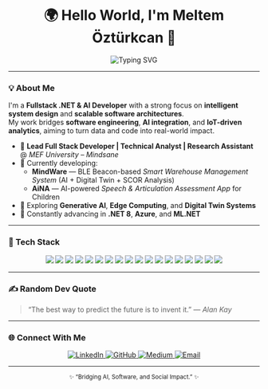<!-- 🌍 PROFILE HEADER -->
<h1 align="center">🌍 Hello World, I'm <strong>Meltem Öztürkcan</strong> 👋</h1>

<p align="center">
  <img src="https://readme-typing-svg.herokuapp.com?font=Fira+Code&weight=500&size=20&pause=1000&color=6A5ACD&center=true&vCenter=true&width=500&lines=Fullstack+.NET+%26+AI+Developer;Technical+Analyst+%7C+Research+Assistant;Lifelong+Learner+%7C+Problem+Solver" alt="Typing SVG" />
</p>

---

### 💡 About Me  

I'm a **Fullstack .NET & AI Developer** with a strong focus on **intelligent system design** and **scalable software architectures**.  
My work bridges **software engineering**, **AI integration**, and **IoT-driven analytics**, aiming to turn data and code into real-world impact.  

- 💼 **Lead Full Stack Developer | Technical Analyst | Research Assistant** @ *MEF University – Mindsane*  
- 🧠 Currently developing:  
  - **MindWare** — BLE Beacon-based *Smart Warehouse Management System* (AI + Digital Twin + SCOR Analysis)  
  - **AiNA** — AI-powered *Speech & Articulation Assessment App* for Children  
- 🚀 Exploring **Generative AI**, **Edge Computing**, and **Digital Twin Systems**  
- 🌱 Constantly advancing in **.NET 8**, **Azure**, and **ML.NET**

---

### 🧰 Tech Stack  

<p align="center">
  <img src="https://img.shields.io/badge/C%23-239120?style=for-the-badge&logo=c-sharp&logoColor=white"/>
  <img src="https://img.shields.io/badge/.NET-512BD4?style=for-the-badge&logo=dotnet&logoColor=white"/>
  <img src="https://img.shields.io/badge/Azure-0078D4?style=for-the-badge&logo=microsoftazure&logoColor=white"/>
  <img src="https://img.shields.io/badge/Python-3776AB?style=for-the-badge&logo=python&logoColor=white"/>
  <img src="https://img.shields.io/badge/Flask-000000?style=for-the-badge&logo=flask&logoColor=white"/>
  <img src="https://img.shields.io/badge/RabbitMQ-FF6600?style=for-the-badge&logo=rabbitmq&logoColor=white"/>
  <img src="https://img.shields.io/badge/PostgreSQL-4169E1?style=for-the-badge&logo=postgresql&logoColor=white"/>
  <img src="https://img.shields.io/badge/Docker-2496ED?style=for-the-badge&logo=docker&logoColor=white"/>
  <img src="https://img.shields.io/badge/MSSQL-CC2927?style=for-the-badge&logo=microsoftsqlserver&logoColor=white"/>
  <img src="https://img.shields.io/badge/Redis-DC382D?style=for-the-badge&logo=redis&logoColor=white"/>
  <img src="https://img.shields.io/badge/React-61DAFB?style=for-the-badge&logo=react&logoColor=black"/>
  <img src="https://img.shields.io/badge/HTML5-E34F26?style=for-the-badge&logo=html5&logoColor=white"/>
  <img src="https://img.shields.io/badge/CSS3-1572B6?style=for-the-badge&logo=css3&logoColor=white"/>
  <img src="https://img.shields.io/badge/Bootstrap-7952B3?style=for-the-badge&logo=bootstrap&logoColor=white"/>
  <img src="https://img.shields.io/badge/Git-F05032?style=for-the-badge&logo=git&logoColor=white"/>
  <img src="https://img.shields.io/badge/GitHub-181717?style=for-the-badge&logo=github&logoColor=white"/>
  <img src="https://img.shields.io/badge/Postman-FF6C37?style=for-the-badge&logo=postman&logoColor=white"/>
  <img src="https://img.shields.io/badge/Swagger-85EA2D?style=for-the-badge&logo=swagger&logoColor=black"/>
</p>

---

### ✍️ Random Dev Quote  

> “The best way to predict the future is to invent it.” — *Alan Kay*

---

### 🌐 Connect With Me  

<p align="center">
  <a href="https://www.linkedin.com/in/meltem-%C3%B6zt%C3%BCrkcan/">
    <img src="https://img.shields.io/badge/LinkedIn-0A66C2?style=for-the-badge&logo=linkedin&logoColor=white" alt="LinkedIn"/>
  </a>
  <a href="https://github.com/meltemozturkcan">
    <img src="https://img.shields.io/badge/GitHub-181717?style=for-the-badge&logo=github&logoColor=white" alt="GitHub"/>
  </a>
  <a href="https://medium.com/@meltemozturkcan">
    <img src="https://img.shields.io/badge/Medium-000000?style=for-the-badge&logo=medium&logoColor=white" alt="Medium"/>
  </a>
  <a href="mailto:meltemozturkcan@gmail.com">
    <img src="https://img.shields.io/badge/Email-D14836?style=for-the-badge&logo=gmail&logoColor=white" alt="Email"/>
  </a>
</p>

---

<p align="center">
  <sub>✨ “Bridging AI, Software, and Social Impact.” ✨</sub>
</p>
